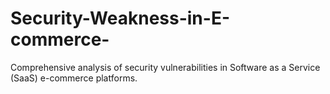 # Security-Weakness-in-E-commerce-
Comprehensive analysis of security vulnerabilities in Software as a Service (SaaS) e-commerce platforms. 
